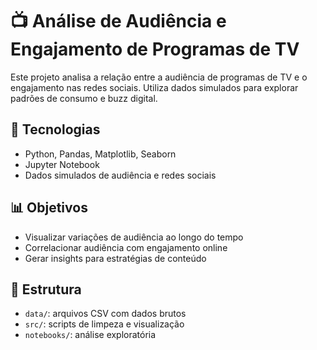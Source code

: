 # 📺 Análise de Audiência e Engajamento de Programas de TV

Este projeto analisa a relação entre a audiência de programas de TV e o engajamento nas redes sociais. Utiliza dados simulados para explorar padrões de consumo e buzz digital.

## 🔧 Tecnologias
- Python, Pandas, Matplotlib, Seaborn
- Jupyter Notebook
- Dados simulados de audiência e redes sociais

## 📊 Objetivos
- Visualizar variações de audiência ao longo do tempo
- Correlacionar audiência com engajamento online
- Gerar insights para estratégias de conteúdo

## 📁 Estrutura
- `data/`: arquivos CSV com dados brutos
- `src/`: scripts de limpeza e visualização
- `notebooks/`: análise exploratória